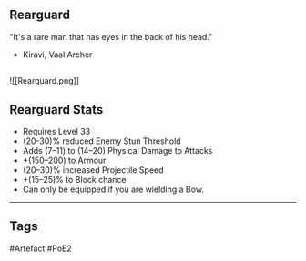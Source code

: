 ## Rearguard
"It's a rare man that has eyes in the back of his head."
- Kiravi, Vaal Archer
##
![[Rearguard.png]]
## Rearguard Stats
- Requires Level 33
- (20-30)% reduced Enemy Stun Threshold
- Adds (7–11) to (14–20) Physical Damage to Attacks
- +(150–200) to Armour
- (20–30)% increased Projectile Speed
- +(15–25)% to Block chance
- Can only be equipped if you are wielding a Bow.


---
## Tags
#Artefact
#PoE2